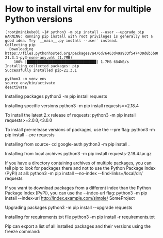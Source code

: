 # How to install virtal env for multiple Python versions
```
[root@minikube01 ~]# python3 -m pip install --user --upgrade pip
WARNING: Running pip install with root privileges is generally not a good idea. Try `__main__.py install --user` instead.
Collecting pip
  Downloading https://files.pythonhosted.org/packages/a4/6d/6463d49a933f547439d6b5b98b46af8742cc03ae83543e4d7688c2420f8b/pip-21.3.1-py3-none-any.whl (1.7MB)
    100% |████████████████████████████████| 1.7MB 684kB/s
Installing collected packages: pip
Successfully installed pip-21.3.1

```
```
python3 -m venv env
source env/bin/activate
deactivate
```
Installing packages
python3 -m pip install requests

Installing specific versions
python3 -m pip install requests==2.18.4

To install the latest 2.x release of requests:
python3 -m pip install requests>=2.0.0,<3.0.0

To install pre-release versions of packages, use the --pre flag:
python3 -m pip install --pre requests

Installing from source-
cd google-auth
python3 -m pip install .

Installing from local archives
python3 -m pip install requests-2.18.4.tar.gz


If you have a directory containing archives of multiple packages, you can tell pip to look for packages there and not to use the Python Package Index (PyPI) at all:
python3 -m pip install --no-index --find-links=/local/dir/ requests

If you want to download packages from a different index than the Python Package Index (PyPI), you can use the --index-url flag:
python3 -m pip install --index-url http://index.example.com/simple/ SomeProject

Upgrading packages
python3 -m pip install --upgrade requests

Installing for requirements.txt file
python3 -m pip install -r requirements.txt


Pip can export a list of all installed packages and their versions using the freeze command:




